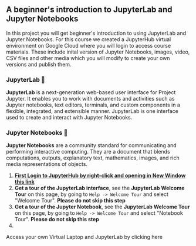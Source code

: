 ## A beginner's introduction to JupyterLab and Jupyter Notebooks

In this project you will get beginner's introduction to using JupyterLab and Jupyter Notebooks. For this course we created a JupyterHub virtual environment on Google Cloud where you will login to access course materials. These include inital version of Jupyter Notebooks, images, video, CSV files and other media which you will modify to create your own versions and publish them.

### JupyterLab 🧪

**JupyterLab** is a next-generation web-based user interface for Project Jupyter. It enables you to work with documents and activities such as Jupyter notebooks, text editors, terminals, and custom components in a flexible, integrated, and extensible manner. JupyterLab is one interface used to create and interact with Jupyter Notebooks.

### Jupyter Notebooks 📓

**Jupyter Notebooks** are a community standard for communicating and performing interactive computing. They are a document that blends computations, outputs, explanatory text, mathematics, images, and rich media representations of objects.


1. [**First Login to JupyterHub by right-click and opening in New Window this link**]()
1. **Get a tour of the JupyterLab interface**, see the **JupyterLab Welcome Tour** on this page, by going to `Help -> Welcome Tour` and select "Welcome Tour".  **Please do not skip this step**
1. **Get a tour of the Jupyter Notebook**, see the **JupyterLab Welcome Tour** on this page, by going to `Help -> Welcome Tour` and select "Notebook Tour".  **Please do not skip this step**
2. 
Access your own Virtual Laptop and JupyterLab by clicking here 
